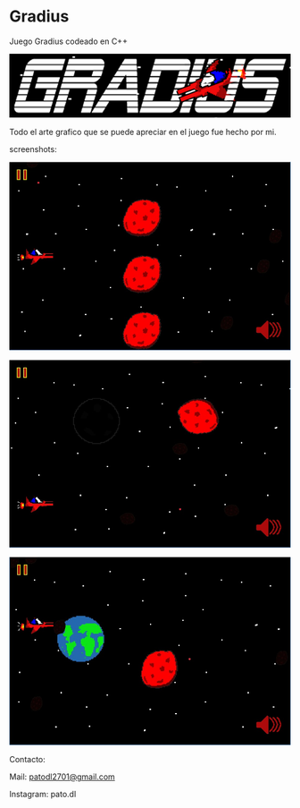 # Gradius
Juego Gradius codeado en C++

![Logo](https://github.com/PatoDL/Gradius/blob/master/Gradius/res/assets/Logo.png)

Todo el arte grafico que se puede apreciar en el juego fue hecho por mi.

screenshots:

![screen1](https://github.com/PatoDL/Gradius/blob/master/Gradius/res/assets/screenshots/screen1.jpg)

![screen2](https://github.com/PatoDL/Gradius/blob/master/Gradius/res/assets/screenshots/screen2.jpg)

![screen3](https://github.com/PatoDL/Gradius/blob/master/Gradius/res/assets/screenshots/screen3.jpg)

Contacto:

Mail: patodl2701@gmail.com

Instagram: pato.dl
